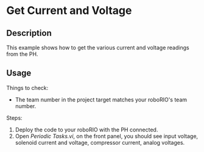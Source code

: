 # Get Current and Voltage

## Description

This example shows how to get the various current and voltage readings from the PH.

## Usage

Things to check:

* The team number in the project target matches your roboRIO's team number.

Steps:

1. Deploy the code to your roboRIO with the PH connected.
2. Open _Periodic Tasks.vi_, on the front panel, you should see input voltage, solenoid current and voltage, compressor current, analog voltages.
